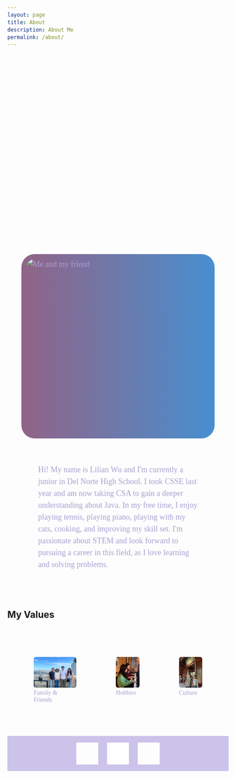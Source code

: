```yaml
---
layout: page
title: About
description: About Me
permalink: /about/
---
```


<style>
    .container {
        display: flex;
        flex-direction: column;
        align-items: center;
        justify-content: center;
        max-width: 700px; 
        height: auto; 
        color: #ab9fd1;
        font-family: serif;
        font-size: 18px;
        line-height: 1.5;
        margin: 50px; 
        padding: 20px;
        border-radius: 10px; 
    }

    .image-container {
        display: inline-block;
        padding: 10px;
        border-radius: 30px;
        background: linear-gradient(270deg, #30e8b9, #e830a8, #82f186, #309de8, #e83030);
        background-size: 1000% 1000%;
        -webkit-animation: AnimationName 31s ease infinite;
        -moz-animation: AnimationName 31s ease infinite;
        animation: AnimationName 31s ease infinite;
        position: relative;
        margin-bottom: 40px;
    }

    @-webkit-keyframes AnimationName {
        0% { background-position: 0% 50% }
        50% { background-position: 100% 50% }
        100% { background-position: 0% 50% }
    }
    @-moz-keyframes AnimationName {
        0% { background-position: 0% 50% }
        50% { background-position: 100% 50% }
        100% { background-position: 0% 50% }
    }
    @keyframes AnimationName {
        0% { background-position: 0% 50% }
        50% { background-position: 100% 50% }
        100% { background-position: 0% 50% }
    }

    .image {
        display: block;
        border-radius: 24px;
        width: 420px;
        height: 400px;
    }

    /* flags */
        .grid-container {
            display: flex;
            grid-template-columns: repeat(auto-fill, minmax(150px, 1fr)); gap: 200px;
            align-items: center;
            position: relative;
            width: 100%;
            height: 200px;
            font-size: small;
            font-family: Georgia, 'Times New Roman', Times, serif;
            margin: 100px;
        }
        .img {
            object-fit: contain;
        }

    #socials {
        display: flex;
        justify-content: center; 
        align-items: center;  
        gap: 20px; 
        background-color: #ad9ede;
        width: 100%; 
        height: 60px;
        opacity: 0.6;
        margin-top: 20px;
        padding: 10px 0;
    }

    #socials img {
        width: 50px;  
        height: 50px;  
        vertical-align: middle;  
    }

    /* image gallery */
    .image-gallery {
        display: flex;
        flex-wrap: nowrap;
        overflow-x: auto;
        gap: 10px;
        color: #ab9fd1;
        font-family: Georgia, 'Times New Roman', Times, serif;
        margin-top: 50px;
        padding: 20px;
    }

    .image-gallery img {
        max-height: 150px;
        object-fit: cover;
        border-radius: 5px;

    }

    .scroll-gallery {
        display: flex;
        flex-wrap: nowrap;
        overflow-x: auto;
        gap: 10px;
        margin-top: 20px;
    }

    .scroll-gallery img {
        max-height: 150px;
        object-fit: cover;
        border-radius: 5px;
    }

    .click {
        cursor: pointer;
    }
</style>

<div class="container">
    <div class="grid-container" id="grid-container"></div>
    <div class="image-container">
        <img id="image" src="../images/IMG_5299.png" alt="Me and my friend" class="image">
    </div> 
    <p>Hi! My name is Lilian Wu and I'm currently a junior in Del Norte High School. I took CSSE last year and am now taking CSA to gain a deeper understanding about Java. In my free time, I enjoy playing tennis, playing piano, playing with my cats, cooking, and improving my skill set. I'm passionate about STEM and look forward to pursuing a career in this field, as I love learning and solving problems.</p>
</div> 

## My Values

<div class="image-gallery">
    <figure>
        <img src="../images/fam.jpg" alt="fam+friends" class="click" id="family">
        <figcaption>Family & Friends</figcaption>
    </figure>
    <figure>
        <img src="../images/hobbies.jpg" alt="hobbies" class="click" id="hobbies">
        <figcaption>Hobbies</figcaption>
    </figure>
    <figure>
        <img src="../images/cultural.jpg" alt="culture" class="click" id="culture">
        <figcaption>Culture</figcaption>
    </figure>
</div>
<div class="scroll-gallery" id="scroll-gallery"></div>

<div id="socials">
        <a href="https://github.com/LiliWuu"><img src="../images/git.png"></a>
        <a href="https://www.instagram.com/lilianw.w/"><img src="../images/instagram.png"></a>
        <a href="https://www.youtube.com/@lilianw6836"><img src="../images/youtube.png"></a>
</div>

<script>
    var grid_container = document.getElementById("grid-container");

    const flags = [
        {"flag": "Chinese Flag", "Time Spent":"5 years", "Description": "I was born in the San Jose but moved to Beijing when I was two years old."},
        {"flag": "Californian Flag", "Time Spent": "9 years", "Description": "My family and I moved to San Diego because of my dad's work."},
    ];

    for (const flag of flags) {
        var gridItem = document.createElement("div");
        var img = document.createElement("img");
        if (flag.flag == "Chinese Flag") {
         img.src = "https://upload.wikimedia.org/wikipedia/commons/f/fa/Flag_of_the_People%27s_Republic_of_China.svg";
        } else {
            img.src = "https://upload.wikimedia.org/wikipedia/commons/0/01/Flag_of_California.svg";
        }
        
        var desc = document.createElement("p");
        desc.innerText = flag["Time Spent"] + "\n" + flag.Description;

        
        grid_container.appendChild(gridItem);
        gridItem.appendChild(img);
        gridItem.appendChild(desc);
    }

    //img gallery

    const gallery_images = {
        family: [
            "../images/gallery/1.1.jpg",
            "../images/gallery/1.2.jpg",
            "../images/gallery/1.3.jpg",
            "../images/gallery/1.4.jpg",
            "../images/gallery/1.5.jpg",
            "../images/gallery/1.6.jpg",
            "../images/gallery/1.7.jpg",
            "../images/gallery/1.8.jpg",
            "../images/gallery/1.9.jpg",
            "../images/gallery/1.10.jpg",
            "../images/gallery/1.11.jpg",
            "../images/gallery/1.12.jpg",
            "../images/gallery/1.13.jpg",
            "../images/gallery/1.14.jpg",
            "../images/gallery/1.15.jpg",
            "../images/gallery/1.16.jpg",
            "../images/gallery/1.17.jpg",
        ],
        hobbies: [
            "../images/gallery/2.1.jpg",
            "../images/gallery/2.2.jpg",
            "../images/gallery/2.3.jpg",
            "../images/gallery/2.4.jpg",
            "../images/gallery/2.5.jpg",
            "../images/gallery/2.6.jpg",
            "../images/gallery/2.7.jpg",
            "../images/gallery/2.8.jpg",
            "../images/gallery/2.9.jpg",
            "../images/gallery/2.10.jpg",
            "../images/gallery/2.11.jpg",
        ],
        culture: [
            "../images/gallery/3.1.jpg",
            "../images/gallery/3.2.jpg",
            "../images/gallery/3.3.jpg",
            "../images/gallery/3.4.jpg",
            "../images/gallery/3.5.jpg",
            "../images/gallery/3.6.jpg",
            "../images/gallery/3.7.jpg",
            "../images/gallery/3.8.jpg",
            "../images/gallery/3.9.jpg",
            "../images/gallery/3.10.jpg",
            "../images/gallery/3.11.jpg",
            "../images/gallery/3.12.jpg",
        ]
    };

    function loadGallery(category) {
        var scroll_gallery = document.getElementById("scroll-gallery");
        scroll_gallery.innerHTML = '';

        var images = gallery_images[category];

        for (let i = 0; i < images.length; i++) {
            var image = document.createElement("img");
            image.src = images[i];
            scroll_gallery.appendChild(image);
        }
    }
    document.querySelectorAll(".click").forEach(item => {
        item.addEventListener("click", function() {
            loadGallery(this.id);
        });
    });
    

</script>
